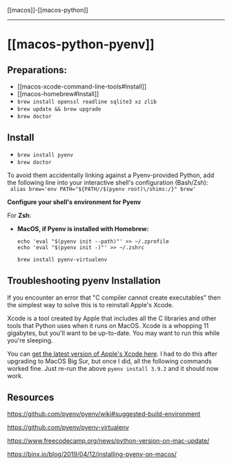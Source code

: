 
[[macos]]-[[macos-python]]

---

# [[macos-python-pyenv]]

## Preparations:

- [[macos-xcode-command-line-tools#Install]]
- [[macos-homebrew#Install]]
- `brew install openssl readline sqlite3 xz zlib`
- `brew update && brew upgrade`
- `brew doctor`

## Install
 - `brew install pyenv`
 - `brew doctor`

To avoid them accidentally linking against a Pyenv-provided Python, add the following line into your interactive shell's configuration (Bash/Zsh):    
   ` alias brew='env PATH="${PATH//$(pyenv root)\/shims:/}" brew'`
   
   **Configure your shell's environment for Pyenv**
   
   For **Zsh**:

-   **MacOS, if Pyenv is installed with Homebrew:**
    
	```
	echo 'eval "$(pyenv init --path)"' >> ~/.zprofile
    echo 'eval "$(pyenv init -)"' >> ~/.zshrc
	```
	
	```
	brew install pyenv-virtualenv
	```

## Troubleshooting pyenv Installation

If you encounter an error that "C compiler cannot create executables" then the simplest way to solve this is to reinstall Apple's Xcode.

Xcode is a tool created by Apple that includes all the C libraries and other tools that Python uses when it runs on MacOS. Xcode is a whopping 11 gigabytes, but you'll want to be up-to-date. You may want to run this while you're sleeping.

You can [get the latest version of Apple's Xcode here](https://developer.apple.com/download/). I had to do this after upgrading to MacOS Big Sur, but once I did, all the following commands worked fine. Just re-run the above `pyenv install 3.9.2` and it should now work.

## Resources 
https://github.com/pyenv/pyenv/wiki#suggested-build-environment

https://github.com/pyenv/pyenv-virtualenv

https://www.freecodecamp.org/news/python-version-on-mac-update/

https://binx.io/blog/2019/04/12/installing-pyenv-on-macos/